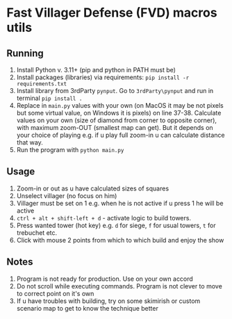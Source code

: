 # Fast Villager Defense (FVD) macros utils

## Running

1. Install Python v. 3.11+ (pip and python in PATH must be)
1. Install packages (libraries) via requirements: `pip install -r requirements.txt`
1. Install library from 3rdParty `pynput`. Go to `3rdParty\pynput` and run in terminal `pip install .`
1. Replace in `main.py` values with your own (on MacOS it may be not pixels but some virtual value, on Windows it is pixels) on line 37-38. Calculate values on your own (size of diamond from corner to opposite corner), with maximum zoom-OUT (smallest map can get). But it depends on your choice of playing e.g. if u play full zoom-in u can calculate distance that way.
1. Run the program with `python main.py`

## Usage

1. Zoom-in or out as u have calculated sizes of squares
1. Unselect villager (no focus on him)
1. Villager must be set on 1 e.g. when he is not active if u press 1 he will be active
1. `ctrl + alt + shift-left + d` - activate logic to build towers.
1. Press wanted tower (hot key) e.g. `d` for siege, `f` for usual towers, `t` for trebuchet etc.
1. Click with mouse 2 points from which to which build and enjoy the show

## Notes

1. Program is not ready for production. Use on your own accord
1. Do not scroll while executing commands. Program is not clever to move to correct point on it's own
1. If u have troubles with building, try on some skimirish or custom scenario map to get to know the technique better